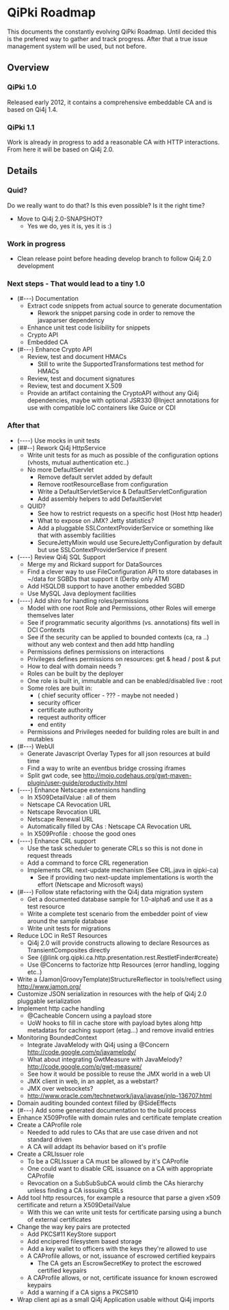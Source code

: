# QiPki Roadmap

This documents the constantly evolving QiPki Roadmap. Until decided this is the prefered way to gather and track 
progress. After that a true issue management system will be used, but not before.

## Overview

### QiPki 1.0

Released early 2012, it contains a comprehensive embeddable CA and is based on Qi4j 1.4.

### QiPki 1.1

Work is already in progress to add a reasonable CA with HTTP interactions.
From here it will be based on Qi4j 2.0.


## Details

### Quid?

Do we really want to do that? Is this even possible? Is it the right time?

* Move to Qi4j 2.0-SNAPSHOT?
  * Yes we do, yes it is, yes it is :)


### Work in progress

* Clean release point before heading develop branch to follow Qi4j 2.0 development


### Next steps - That would lead to a tiny 1.0

* (#---) Documentation
  * Extract code snippets from actual source to generate documentation
    * Rework the snippet parsing code in order to remove the javaparser dependency
  * Enhance unit test code lisibility for snippets
  * Crypto API
  * Embedded CA
* (#---) Enhance Crypto API
  * Review, test and document HMACs
    * Still to write the SupportedTransformations test method for HMACs
  * Review, test and document signatures
  * Review, test and document X.509
  * Provide an artifact containing the CryptoAPI without any Qi4j dependencies, maybe with optional JSR330 @Inject annotations for use with compatible IoC containers like Guice or CDI

### After that

* (----) Use mocks in unit tests
* (##--) Rework Qi4j HttpService
  * Write unit tests for as much as possible of the configuration options (vhosts, mutual authentication etc..)
  * No more DefaultServlet
    * Remove default servlet added by default
    * Remove rootResourceBase from configuration
    * Write a DefaultServletService & DefaultServletConfiguration
    * Add assembly helpers to add DefaultServlet
  * QUID?
    * See how to restrict requests on a specific host (Host http header)
    * What to expose on JMX? Jetty statistics?
    * Add a pluggable SSLContextProviderService or something like that with assembly facilities
    * SecureJettyMixin would use SecureJettyConfiguration by default but use SSLContextProviderService if present
* (----) Review Qi4j SQL Support
  * Merge my and Rickard support for DataSources
  * Find a clever way to use FileConfiguration API to store databases in ~/data for SGBDs that support it (Derby only ATM)
  * Add HSQLDB support to have another embedded SGBD
  * Use MySQL Java deployment facilities
* (----) Add shiro for handling roles/permissions
  * Model with one root Role and Permissions, other Roles will emerge themselves later
  * See if programmatic security algorithms (vs. annotations) fits well in DCI Contexts
  * See if the security can be applied to bounded contexts (ca, ra ..) without any web context and then add http handling
  * Permissions defines permissions on interactions
  * Privileges defines permissions on resources: get & head / post & put
  * How to deal with domain needs ?
  * Roles can be built by the deployer
  * One role is built in, immutable and can be enabled/disabled live : root
  * Some roles are built in:
    * ( chief security officer - ??? - maybe not needed )
    * security officer
    * certificate authority
    * request authority officer
    * end entity
  * Permissions and Privileges needed for building roles are built in and mutables
* (#---) WebUI
  * Generate Javascript Overlay Types for all json resources at build time
  * Find a way to write an eventbus bridge crossing iframes
  * Split gwt code, see http://mojo.codehaus.org/gwt-maven-plugin/user-guide/productivity.html
* (----) Enhance Netscape extensions handling
  * In X509DetailValue : all of them
  * Netscape CA Revocation URL
  * Netscape Revocation URL
  * Netscape Renewal URL
  * Automatically filled by CAs : Netscape CA Revocation URL
  * In X509Profile : choose the good ones
* (----) Enhance CRL support
  * Use the task scheduler to generate CRLs so this is not done in request threads
  * Add a command to force CRL regeneration
  * Implements CRL next-update mechanism (See CRL.java in qipki-ca)
    * See if providing two next-update implementations is worth the effort (Netscape and Microsoft ways)
* (#---) Follow state refactoring with the Qi4j data migration system
  * Get a documented database sample for 1.0-alpha6 and use it as a test resource
  * Write a complete test scenario from the embedder point of view around the sample database
  * Write unit tests for migrations
* Reduce LOC in ReST Resources
  * Qi4j 2.0 will provide constructs allowing to declare Resources as TransientComposites directly
  * See {@link org.qipki.ca.http.presentation.rest.RestletFinder#create}
  * Use @Concerns to factorize http Resources (error handling, logging etc..)
* Write a (Jamon|GroovyTemplate)StructureReflector in tools/reflect using http://www.jamon.org/
* Customize JSON serialization in resources with the help of Qi4j 2.0 pluggable serialization
* Implement http cache handling
  * @Cacheable Concern using a payload store
  * UoW hooks to fill in cache store with payload bytes along http metadatas for caching support (etag...) and remove invalid entries
* Monitoring BoundedContext
  * Integrate JavaMelody with Qi4j using a @Concern http://code.google.com/p/javamelody/
  * What about integrating GwtMeasure with JavaMelody? http://code.google.com/p/gwt-measure/
  * See how it would be possible to reuse the JMX world in a web UI
  * JMX client in web, in an applet, as a webstart?
  * JMX over websockets?
  * http://www.oracle.com/technetwork/java/javase/jnlp-136707.html
* Domain auditing bounded context filled by @SideEffects
* (#---) Add some generated documentation to the build process
* Enhance X509Profile with domain rules and certificate template creation
* Create a CAProfile role
  * Needed to add rules to CAs that are use case driven and not standard driven
  * A CA will addapt its behavior based on it's profile
* Create a CRLIssuer role
  * To be a CRLIssuer a CA must be allowed by it's CAProfile
  * One could want to disable CRL issuance on a CA with appropriate CAProfile
  * Revocation on a SubSubSubCA would climb the CAs hierarchy unless finding a CA isssuing CRLs
* Add tool http resources, for example a resource that parse a given x509 certificate and return a X509DetailValue
  * With this we can write unit tests for certificate parsing using a bunch of external certificates
* Change the way key pairs are protected
  * Add PKCS#11 KeyStore support
  * Add encipered filesystem based storage
  * Add a key wallet to officers with the keys they're allowed to use
  * A CAProfile allows, or not, issuance of escrowed certified keypairs
    * The CA gets an EscrowSecretKey to protect the escrowed certified keypairs
  * A CAProfile allows, or not, certificate issuance for known escrowed keypairs
  * Add a warning if a CA signs a PKCS#10 
* Wrap client api as a small Qi4j Application usable without Qi4j imports
